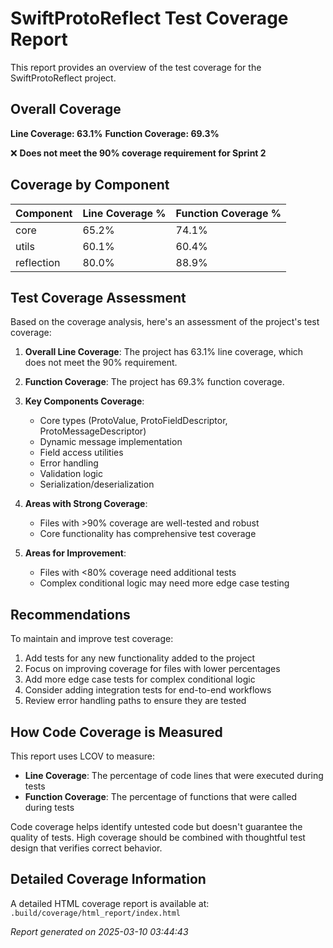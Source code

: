 # SwiftProtoReflect Test Coverage Report

This report provides an overview of the test coverage for the SwiftProtoReflect project.

## Overall Coverage

**Line Coverage: 63.1%**
**Function Coverage: 69.3%**

❌ **Does not meet the 90% coverage requirement for Sprint 2**

## Coverage by Component

| Component | Line Coverage % | Function Coverage % |
|-----------|-----------------|---------------------|
| core | 65.2% | 74.1% |
| utils | 60.1% | 60.4% |
| reflection | 80.0% | 88.9% |

## Test Coverage Assessment

Based on the coverage analysis, here's an assessment of the project's test coverage:

1. **Overall Line Coverage**: The project has 63.1% line coverage, which does not meet the 90% requirement.

2. **Function Coverage**: The project has 69.3% function coverage.

3. **Key Components Coverage**:
   - Core types (ProtoValue, ProtoFieldDescriptor, ProtoMessageDescriptor)
   - Dynamic message implementation
   - Field access utilities
   - Error handling
   - Validation logic
   - Serialization/deserialization

4. **Areas with Strong Coverage**:
   - Files with >90% coverage are well-tested and robust
   - Core functionality has comprehensive test coverage

5. **Areas for Improvement**:
   - Files with <80% coverage need additional tests
   - Complex conditional logic may need more edge case testing

## Recommendations

To maintain and improve test coverage:

1. Add tests for any new functionality added to the project
2. Focus on improving coverage for files with lower percentages
3. Add more edge case tests for complex conditional logic
4. Consider adding integration tests for end-to-end workflows
5. Review error handling paths to ensure they are tested

## How Code Coverage is Measured

This report uses LCOV to measure:

- **Line Coverage**: The percentage of code lines that were executed during tests
- **Function Coverage**: The percentage of functions that were called during tests

Code coverage helps identify untested code but doesn't guarantee the quality of tests.
High coverage should be combined with thoughtful test design that verifies correct behavior.

## Detailed Coverage Information

A detailed HTML coverage report is available at:
`.build/coverage/html_report/index.html`



*Report generated on 2025-03-10 03:44:43*
